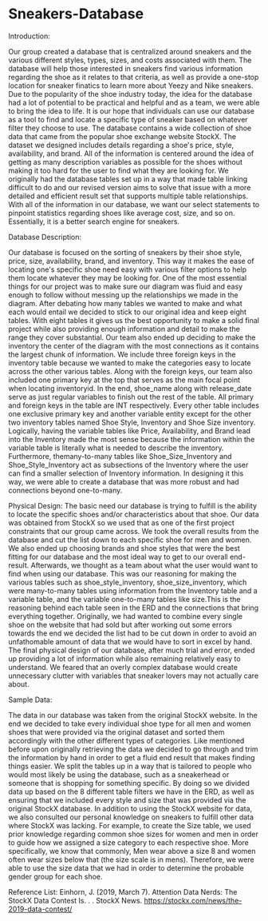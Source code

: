 # Sneakers-Database
Introduction:

Our group created a database that is centralized around sneakers and the various different styles,
types, sizes, and costs associated with them. The database will help those interested in sneakers
find various information regarding the shoe as it relates to that criteria, as well as provide a
one-stop location for sneaker finatics to learn more about Yeezy and Nike sneakers. Due to the
popularity of the shoe industry today, the idea for the database had a lot of potential to be
practical and helpful and as a team, we were able to bring the idea to life. It is our hope that
individuals can use our database as a tool to find and locate a specific type of sneaker based on
whatever filter they choose to use.
The database contains a wide collection of shoe data that came from the popular shoe exchange
website StockX. The dataset we designed includes details regarding a shoe's price, style,
availability, and brand. All of the information is centered around the idea of getting as many
description variables as possible for the shoes without making it too hard for the user to find
what they are looking for. We originally had the database tables set up in a way that made table
linking difficult to do and our revised version aims to solve that issue with a more detailed and
efficient result set that supports multiple table relationships. With all of the information in our
database, we want our select statements to pinpoint statistics regarding shoes like average cost,
size, and so on. Essentially, it is a better search engine for sneakers.

Database Description:

Our database is focused on the sorting of sneakers by their shoe style, price, size, availability,
brand, and inventory. This way it makes the ease of locating one's specific shoe need easy with
various filter options to help them locate whatever they may be looking for.
One of the most essential things for our project was to make sure our diagram was fluid and easy
enough to follow without messing up the relationships we made in the diagram. After debating
how many tables we wanted to make and what each would entail we decided to stick to our
original idea and keep eight tables. With eight tables it gives us the best opportunity to make a
solid final project while also providing enough information and detail to make the range they
cover substantial.
Our team also ended up deciding to make the inventory the center of the diagram with the most
connections as it contains the largest chunk of information. We include three foreign keys in the
inventory table because we wanted to make the categories easy to locate across the other various
tables. Along with the foreign keys, our team also included one primary key at the top that serves
as the main focal point when locating inventoryid. In the end, shoe_name along with
release_date serve as just regular variables to finish out the rest of the table. All primary and
foreign keys in the table are INT respectively. Every other table includes one exclusive primary
key and another variable entity except for the other two inventory tables named Shoe Style,
Inventory and Shoe Size inventory. Logically, having the variable tables like Price, Availability,
and Brand lead into the Inventory made the most sense because the information within the
variable table is literally what is needed to describe the inventory. Furthermore, themany-to-many 
tables like Shoe_Size_Inventory and Shoe_Style_Inventory act as subsections of
the Inventory where the user can find a smaller selection of Inventory information. In designing
it this way, we were able to create a database that was more robust and had connections beyond
one-to-many.

Physical Design:
The basic need our database is trying to fulfill is the ability to locate the specific shoes and/or
characteristics about that shoe. Our data was obtained from StockX so we used that as one of the
first project constraints that our group came across. We took the overall results from the database
and cut the list down to each specific shoe for men and women. We also ended up choosing
brands and shoe styles that were the best fitting for our database and the most ideal way to get to
our overall end-result. Afterwards, we thought as a team about what the user would want to find
when using our database. This was our reasoning for making the various tables such as
shoe_style_inventory, shoe_size_inventory, which were many-to-many tables using information
from the Inventory table and a variable table, and the variable one-to-many tables like size.This
is the reasoning behind each table seen in the ERD and the connections that bring everything
together. Originally, we had wanted to combine every single shoe on the website that had sold
but after working out some errors towards the end we decided the list had to be cut down in order
to avoid an unfathomable amount of data that we would have to sort in excel by hand. The final
physical design of our database, after much trial and error, ended up providing a lot of
information while also remaining relatively easy to understand. We feared that an overly
complex database would create unnecessary clutter with variables that sneaker lovers may not
actually care about.

Sample Data:

The data in our database was taken from the original StockX website. In the end we decided to
take every individual shoe type for all men and women shoes that were provided via the original
dataset and sorted them accordingly with the other different types of categories.
Like mentioned before upon originally retrieving the data we decided to go through and trim the
information by hand in order to get a fluid end result that makes finding things easier. We split 
the tables up in a way that is tailored to people who would most likely be using the database,
such as a sneakerhead or someone that is shopping for something specific. By doing so we
divided data up based on the 8 different table filters we have in the ERD, as well as ensuring that
we included every style and size that was provided via the original StockX database. In addition
to using the StockX website for data, we also consulted our personal knowledge on sneakers to
fulfill other data where StockX was lacking. For example, to create the Size table, we used prior
knowledge regarding common shoe sizes for women and men in order to guide how we assigned
a size category to each respective shoe. More specifically, we know that commonly, Men wear
above a size 8 and women often wear sizes below that (the size scale is in mens). Therefore, we
were able to use the size data that we had in order to determine the probable gender group for each shoe.

Reference List:
Einhorn, J. (2019, March 7). Attention Data Nerds: The StockX Data Contest Is. . . StockX
News. https://stockx.com/news/the-2019-data-contest/
